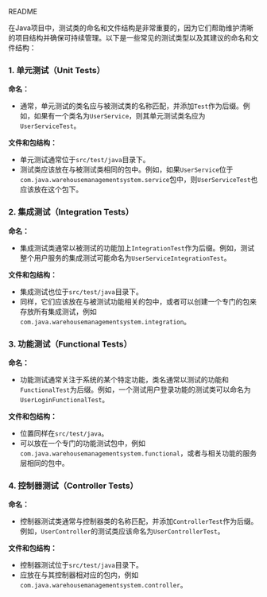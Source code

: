README

在Java项目中，测试类的命名和文件结构是非常重要的，因为它们帮助维护清晰的项目结构并确保可持续管理。以下是一些常见的测试类型以及其建议的命名和文件结构：

### 1. 单元测试（Unit Tests）

**命名：**

- 通常，单元测试的类名应与被测试类的名称匹配，并添加`Test`作为后缀。例如，如果有一个类名为`UserService`，则其单元测试类名应为`UserServiceTest`。

**文件和包结构：**

- 单元测试通常位于`src/test/java`目录下。
- 测试类应该放在与被测试类相同的包中。例如，如果`UserService`位于`com.java.warehousemanagementsystem.service`包中，则`UserServiceTest`也应该放在这个包下。

### 2. 集成测试（Integration Tests）

**命名：**

- 集成测试类通常以被测试的功能加上`IntegrationTest`作为后缀。例如，测试整个用户服务的集成测试可能命名为`UserServiceIntegrationTest`。

**文件和包结构：**

- 集成测试也位于`src/test/java`目录下。
- 同样，它们应该放在与被测试功能相关的包中，或者可以创建一个专门的包来存放所有集成测试，例如`com.java.warehousemanagementsystem.integration`。

### 3. 功能测试（Functional Tests）

**命名：**

- 功能测试通常关注于系统的某个特定功能，类名通常以测试的功能和`FunctionalTest`为后缀。例如，一个测试用户登录功能的测试类可以命名为`UserLoginFunctionalTest`。

**文件和包结构：**

- 位置同样在`src/test/java`。
- 可以放在一个专门的功能测试包中，例如`com.java.warehousemanagementsystem.functional`，或者与相关功能的服务层相同的包中。

### 4. 控制器测试（Controller Tests）

**命名：**

- 控制器测试类通常与控制器类的名称匹配，并添加`ControllerTest`作为后缀。例如，`UserController`的测试类应该命名为`UserControllerTest`。

**文件和包结构：**

- 控制器测试位于`src/test/java`目录下。
- 应放在与其控制器相对应的包内，例如`com.java.warehousemanagementsystem.controller`。